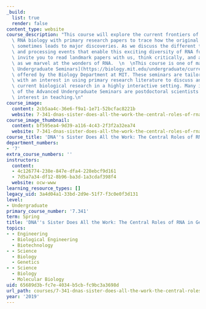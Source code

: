 ```yaml
---
_build:
  list: true
  render: false
content_type: website
course_description: "This course will explore the current frontiers of the world of\
  \ RNA biology with primary research papers to trace how the original odd detail\
  \ sometimes leads to major discoveries. As we discuss the different transcripts\
  \ and processing events that enable this exciting diversity of RNA functions, we\
  \ invite you to read landmark papers with us, think critically, and ask new questions,\
  \ as we marvel at the wonders of RNA.  \n  \nThis course is one of many [Advanced\
  \ Undergraduate Seminars](https://biology.mit.edu/undergraduate/current-students/subject-offerings/advanced-undergraduate-seminars/)\
  \ offered by the Biology Department at MIT. These seminars are tailored for students\
  \ with an interest in using primary research literature to discuss and learn about\
  \ current biological research in a highly interactive setting. Many instructors\
  \ of the Advanced Undergraduate Seminars are postdoctoral scientists with a strong\
  \ interest in teaching.\n"
course_image:
  content: 2cb5aa4c-36e6-f9a1-1e71-52bcfac8221b
  website: 7-341-dnas-sister-does-all-the-work-the-central-roles-of-rna-in-gene-expression-spring-2019
course_image_thumbnail:
  content: bf595ea4-9d39-a116-4c43-2f3f2a32ea74
  website: 7-341-dnas-sister-does-all-the-work-the-central-roles-of-rna-in-gene-expression-spring-2019
course_title: 'DNA''s Sister Does All the Work: The Central Roles of RNA in Gene Expression '
department_numbers:
- '7'
extra_course_numbers: ''
instructors:
  content:
  - 4c126774-238e-847e-dfa4-228ebcf9d161
  - 7d5a7a34-df12-8b96-ba3d-1a3cdaf398f4
  website: ocw-www
learning_resource_types: []
legacy_uid: 3a4d04a1-33bd-2d9e-51f7-f3c0e0f3d131
level:
- Undergraduate
primary_course_number: '7.341'
term: Spring
title: 'DNA''s Sister Does All the Work: The Central Roles of RNA in Gene Expression '
topics:
- - Engineering
  - Biological Engineering
  - Biotechnology
- - Science
  - Biology
  - Genetics
- - Science
  - Biology
  - Molecular Biology
uid: 65689d3b-fc7e-4034-b5cb-fc9bc3a3698d
url_path: courses/7-341-dnas-sister-does-all-the-work-the-central-roles-of-rna-in-gene-expression-spring-2019
year: '2019'
---
```


